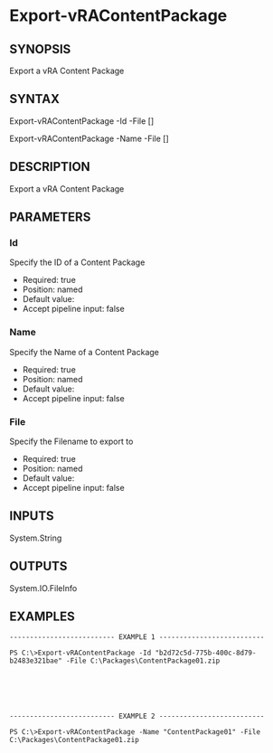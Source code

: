 # Export-vRAContentPackage

## SYNOPSIS
    
Export a vRA Content Package

## SYNTAX
 Export-vRAContentPackage -Id <String> -File <String> [<CommonParameters>]  Export-vRAContentPackage -Name <String> -File <String> [<CommonParameters>]     

## DESCRIPTION

Export a vRA Content Package

## PARAMETERS


### Id

Specify the ID of a Content Package

* Required: true
* Position: named
* Default value: 
* Accept pipeline input: false

### Name

Specify the Name of a Content Package

* Required: true
* Position: named
* Default value: 
* Accept pipeline input: false

### File

Specify the Filename to export to

* Required: true
* Position: named
* Default value: 
* Accept pipeline input: false

## INPUTS

System.String

## OUTPUTS

System.IO.FileInfo

## EXAMPLES
```
-------------------------- EXAMPLE 1 --------------------------

PS C:\>Export-vRAContentPackage -Id "b2d72c5d-775b-400c-8d79-b2483e321bae" -File C:\Packages\ContentPackage01.zip






-------------------------- EXAMPLE 2 --------------------------

PS C:\>Export-vRAContentPackage -Name "ContentPackage01" -File C:\Packages\ContentPackage01.zip
```

